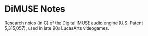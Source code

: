 # DiMUSE Notes
Research notes (in C) of the Digital iMUSE audio engine (U.S. Patent 5,315,057), used in late 90s LucasArts videogames. 
